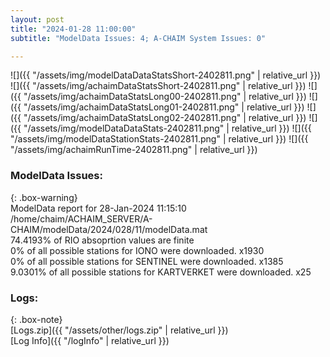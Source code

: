 ```yaml
---
layout: post
title: "2024-01-28 11:00:00"
subtitle: "ModelData Issues: 4; A-CHAIM System Issues: 0"

---
```


![]({{ "/assets/img/modelDataDataStatsShort-2402811.png" | relative_url }})
![]({{ "/assets/img/achaimDataStatsShort-2402811.png" | relative_url }})
![]({{ "/assets/img/achaimDataStatsLong00-2402811.png" | relative_url }})
![]({{ "/assets/img/achaimDataStatsLong01-2402811.png" | relative_url }})
![]({{ "/assets/img/achaimDataStatsLong02-2402811.png" | relative_url }})
![]({{ "/assets/img/modelDataDataStats-2402811.png" | relative_url }})
![]({{ "/assets/img/modelDataStationStats-2402811.png" | relative_url }})
![]({{ "/assets/img/achaimRunTime-2402811.png" | relative_url }})


### ModelData Issues:  
  
{: .box-warning}  
 ModelData report for 28-Jan-2024 11:15:10   
 /home/chaim/ACHAIM_SERVER/A-CHAIM/modelData/2024/028/11/modelData.mat   
 74.4193% of RIO absoprtion values are finite   
 0% of all possible stations for IONO were downloaded. x1930   
 0% of all possible stations for SENTINEL were downloaded. x1385   
 9.0301% of all possible stations for KARTVERKET were downloaded. x25   
  


### Logs:  
  
{: .box-note}  
[Logs.zip]({{ "/assets/other/logs.zip" | relative_url }})  
[Log Info]({{ "/logInfo" | relative_url }})  
